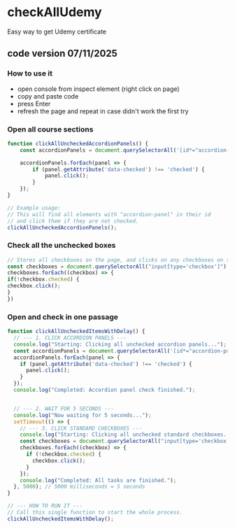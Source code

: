 # checkAllUdemy
Easy way to get Udemy certificate

## code version 07/11/2025

### How to use it
* open console from inspect element (right click on page)
* copy and paste code
* press Enter
* refresh the page and repeat in case didn't work the first try

### Open all course sections
```js
function clickAllUncheckedAccordionPanels() {
    const accordionPanels = document.querySelectorAll('[id*="accordion-panel"]');

    accordionPanels.forEach(panel => {
        if (panel.getAttribute('data-checked') !== 'checked') {
            panel.click();
        }
    });
}

// Example usage:
// This will find all elements with "accordion-panel" in their id
// and click them if they are not checked.
clickAllUncheckedAccordionPanels();
```

### Check all the unchecked boxes
```js
// Stores all checkboxes on the page, and clicks on any checkboxes on that currently not checked
const checkboxes = document.querySelectorAll("input[type='checkbox']");
checkboxes.forEach((checkbox) => {
if(!checkbox.checked) {
checkbox.click();
}
})
```

### Open and check in one passage
```js
function clickAllUncheckedItemsWithDelay() {
  // --- 1. CLICK ACCORDION PANELS ---
  console.log("Starting: Clicking all unchecked accordion panels...");
  const accordionPanels = document.querySelectorAll('[id*="accordion-panel"]');
  accordionPanels.forEach(panel => {
    if (panel.getAttribute('data-checked') !== 'checked') {
      panel.click();
    }
  });
  console.log("Completed: Accordion panel check finished.");


  // --- 2. WAIT FOR 5 SECONDS ---
  console.log("Now waiting for 5 seconds...");
  setTimeout(() => {
    // --- 3. CLICK STANDARD CHECKBOXES ---
    console.log("Starting: Clicking all unchecked standard checkboxes...");
    const checkboxes = document.querySelectorAll("input[type='checkbox']");
    checkboxes.forEach((checkbox) => {
      if (!checkbox.checked) {
        checkbox.click();
      }
    });
    console.log("Completed: All tasks are finished.");
  }, 5000); // 5000 milliseconds = 5 seconds
}

// --- HOW TO RUN IT ---
// Call this single function to start the whole process.
clickAllUncheckedItemsWithDelay();
```